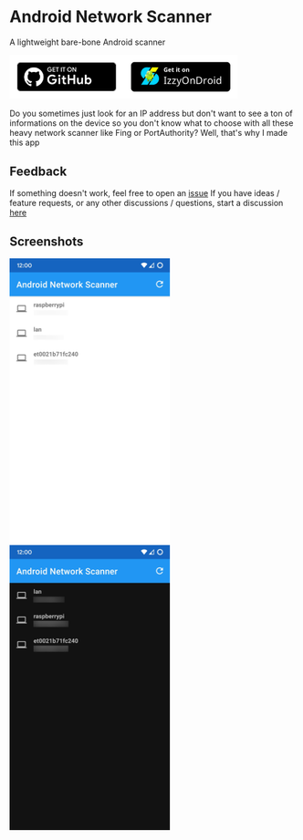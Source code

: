 # Android Network Scanner
A lightweight bare-bone Android scanner

<a href="https://github.com/Victor-Bo/android-network-scanner/releases/latest"><img width="200px" src=".readme/get-it-on-github.svg"></a><a href="https://apt.izzysoft.de/fdroid/index/apk/com.victorb.androidnetworkscanner"><img width="200px" src=".readme/get-it-on-izzyondroid.png"></a>

Do you sometimes just look for an IP address but don't want to see a ton of informations on the device so you don't know what to choose with all these heavy network scanner like Fing or PortAuthority? Well, that's why I made this app

## Feedback

If something doesn't work, feel free to open an [issue](https://github.com/Victor-Bo/android-network-scanner/issues/new/choose)
If you have ideas / feature requests, or any other discussions / questions, start a discussion [here](https://github.com/Victor-Bo/android-network-scanner/discussions/new)

## Screenshots

<img src="./fastlane/metadata/android/en-US/images/phoneScreenshots/1.png" height="500px"> <img src="./fastlane/metadata/android/en-US/images/phoneScreenshots/2.png" height="500px">
